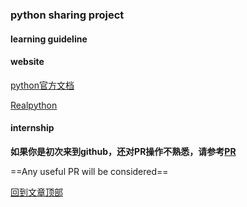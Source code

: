 ### **python sharing project**

#### learning guideline

#### website

[python官方文档]()

[Realpython](https://realpython.com/)



#### internship







**如果你是初次来到github，还对PR操作不熟悉，请参考[PR](./post/pr.md)**



 ==Any useful PR will be considered==





[回到文章顶部](#python资料共享)
